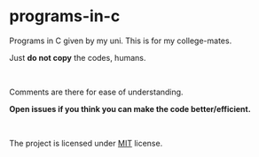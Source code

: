 # programs-in-c
Programs in C given by my uni.
This is for my college-mates.

Just **do not copy** the codes, humans.

<br>

Comments are there for ease of understanding.

**Open issues if you think you can make the code better/efficient.**

<br>

The project is licensed under [MIT](https://github.com/Sup3rhum4n/programs-in-c/blob/main/LICENSE) license.
